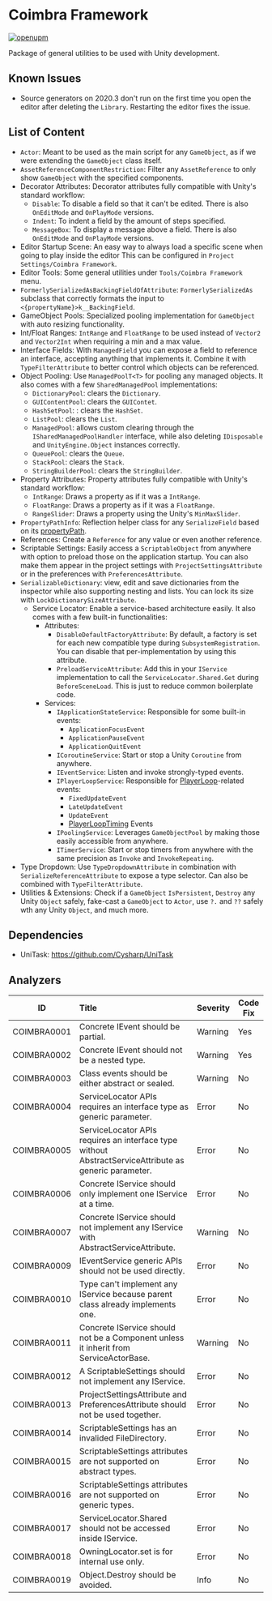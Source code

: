 # Coimbra Framework

[![openupm](https://img.shields.io/npm/v/com.coimbrastudios.core?label=openupm&registry_uri=https://package.openupm.com)](https://openupm.com/packages/com.coimbrastudios.core/)

Package of general utilities to be used with Unity development.

## Known Issues

- Source generators on 2020.3 don't run on the first time you open the editor after deleting the `Library`. Restarting the editor fixes the issue.

## List of Content

- `Actor`: Meant to be used as the main script for any `GameObject`, as if we were extending the `GameObject` class itself.
- `AssetReferenceComponentRestriction`: Filter any `AssetReference` to only show `GameObject` with the specified components.
- Decorator Attributes: Decorator attributes fully compatible with Unity's standard workflow:
    - `Disable`: To disable a field so that it can't be edited. There is also `OnEditMode` and `OnPlayMode` versions.
    - `Indent`: To indent a field by the amount of steps specified.
    - `MessageBox`: To display a message above a field. There is also `OnEditMode` and `OnPlayMode` versions.
- Editor Startup Scene: An easy way to always load a specific scene when going to play inside the editor This can be configured in `Project Settings/Coimbra Framework`.
- Editor Tools: Some general utilities under `Tools/Coimbra Framework` menu.
- `FormerlySerializedAsBackingFieldOfAttribute`: `FormerlySerializedAs` subclass that correctly formats the input to `<{propertyName}>k__BackingField`.
- GameObject Pools: Specialized pooling implementation for `GameObject` with auto resizing functionality.
- Int/Float Ranges: `IntRange` and `FloatRange` to be used instead of `Vector2` and `Vector2Int` when requiring a min and a max value.
- Interface Fields: With `ManagedField` you can expose a field to reference an interface, accepting anything that implements it. Combine it with `TypeFilterAttribute` to better control which objects can be referenced.
- Object Pooling: Use `ManagedPoolT<T>` for pooling any managed objects. It also comes with a few `SharedManagedPool` implementations:
    - `DictionaryPool`: clears the `Dictionary`.
    - `GUIContentPool`: clears the `GUIContet`.
    - `HashSetPool`: : clears the `HashSet`.
    - `ListPool`: clears the `List`.
    - `ManagedPool`: allows custom clearing through the `ISharedManagedPoolHandler` interface, while also deleting `IDisposable` and `UnityEngine.Object` instances correctly.
    - `QueuePool`: clears the `Queue`.
    - `StackPool`: clears the `Stack`.
    - `StringBuilderPool`: clears the `StringBuilder`.
- Property Attributes: Property attributes fully compatible with Unity's standard workflow:
    - `IntRange`: Draws a property as if it was a `IntRange`.
    - `FloatRange`: Draws a property as if it was a `FloatRange`.
    - `RangeSlider`: Draws a property using the Unity's `MinMaxSlider`.
- `PropertyPathInfo`: Reflection helper class for any `SerializeField` based on its [propertyPath](https://docs.unity3d.com/ScriptReference/SerializedProperty-propertyPath.html).
- References: Create a `Reference` for any value or even another reference.
- Scriptable Settings: Easily access a `ScriptableObject` from anywhere with option to preload those on the application startup. You can also make them appear in the project settings with `ProjectSettingsAttribute` or in the preferences with `PreferencesAttribute`.
- `SerializableDictionary`: view, edit and save dictionaries from the inspector while also supporting nesting and lists. You can lock its size with `LockDictionarySizeAttribute`.
  - Service Locator: Enable a service-based architecture easily. It also comes with a few built-in functionalities:
    - Attributes:
        - `DisableDefaultFactoryAttribute`: By default, a factory is set for each new compatible type during `SubsystemRegistration`. You can disable that per-implementation by using this attribute.
        - `PreloadServiceAttribute`: Add this in your `IService` implementation to call the `ServiceLocator.Shared.Get` during `BeforeSceneLoad`. This is just to reduce common boilerplate code.
    - Services:
        - `IApplicationStateService`: Responsible for some built-in events:
            - `ApplicationFocusEvent`
            - `ApplicationPauseEvent`
            - `ApplicationQuitEvent`
        - `ICoroutineService`: Start or stop a Unity `Coroutine` from anywhere.
        - `IEventService`: Listen and invoke strongly-typed events.
        - `IPlayerLoopService`: Responsible for [PlayerLoop](https://docs.unity3d.com/ScriptReference/LowLevel.PlayerLoop.html)-related events:
            - `FixedUpdateEvent`
            - `LateUpdateEvent`
            - `UpdateEvent`
            - [PlayerLoopTiming](https://github.com/Cysharp/UniTask#playerloop) Events
        - `IPoolingService`: Leverages `GameObjectPool` by making those easily accessible from anywhere.
        - `ITimerService`: Start or stop timers from anywhere with the same precision as `Invoke` and `InvokeRepeating`.
- Type Dropdown: Use `TypeDropdownAttribute` in combination with `SerializeReferenceAttribute` to expose a type selector. Can also be combined with `TypeFilterAttribute`.
- Utilities & Extensions: Check if a `GameObject` `IsPersistent`, `Destroy` any Unity `Object` safely, fake-cast a `GameObject` to `Actor`, use `?.` and `??` safely wth any Unity `Object`, and much more.

## Dependencies

- UniTask: https://github.com/Cysharp/UniTask

## Analyzers

| ID          | Title                                                                                                 | Severity | Code Fix |
|-------------|:------------------------------------------------------------------------------------------------------|----------|----------|
| COIMBRA0001 | Concrete IEvent should be partial.                                                                    | Warning  | Yes      |
| COIMBRA0002 | Concrete IEvent should not be a nested type.                                                          | Warning  | Yes      |
| COIMBRA0003 | Class events should be either abstract or sealed.                                                     | Warning  | No       |
| COIMBRA0004 | ServiceLocator APIs requires an interface type as generic parameter.                                  | Error    | No       |
| COIMBRA0005 | ServiceLocator APIs requires an interface type without AbstractServiceAttribute as generic parameter. | Error    | No       |
| COIMBRA0006 | Concrete IService should only implement one IService at a time.                                       | Error    | No       |
| COIMBRA0007 | Concrete IService should not implement any IService with AbstractServiceAttribute.                    | Warning  | No       |
| COIMBRA0009 | IEventService generic APIs should not be used directly.                                               | Error    | No       |
| COIMBRA0010 | Type can't implement any IService because parent class already implements one.                        | Error    | No       |
| COIMBRA0011 | Concrete IService should not be a Component unless it inherit from ServiceActorBase.                  | Warning  | No       |
| COIMBRA0012 | A ScriptableSettings should not implement any IService.                                               | Error    | No       |
| COIMBRA0013 | ProjectSettingsAttribute and PreferencesAttribute should not be used together.                        | Error    | No       |
| COIMBRA0014 | ScriptableSettings has an invalided FileDirectory.                                                    | Error    | No       |
| COIMBRA0015 | ScriptableSettings attributes are not supported on abstract types.                                    | Error    | No       |
| COIMBRA0016 | ScriptableSettings attributes are not supported on generic types.                                     | Error    | No       |
| COIMBRA0017 | ServiceLocator.Shared should not be accessed inside IService.                                         | Error    | No       |
| COIMBRA0018 | OwningLocator.set is for internal use only.                                                           | Error    | No       |
| COIMBRA0019 | Object.Destroy should be avoided.                                                                     | Info     | No       |
